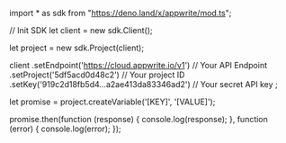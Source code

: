 import * as sdk from "https://deno.land/x/appwrite/mod.ts";

// Init SDK
let client = new sdk.Client();

let project = new sdk.Project(client);

client
    .setEndpoint('https://cloud.appwrite.io/v1') // Your API Endpoint
    .setProject('5df5acd0d48c2') // Your project ID
    .setKey('919c2d18fb5d4...a2ae413da83346ad2') // Your secret API key
;


let promise = project.createVariable('[KEY]', '[VALUE]');

promise.then(function (response) {
    console.log(response);
}, function (error) {
    console.log(error);
});
